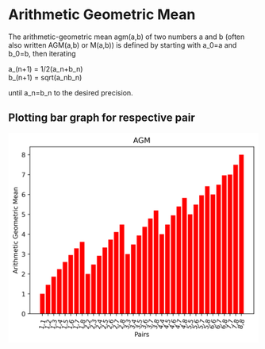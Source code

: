 # Arithmetic Geometric Mean

The arithmetic-geometric mean agm(a,b) of two numbers a and b (often also written AGM(a,b) or M(a,b)) is defined by starting with a_0=a and b_0=b, then iterating

a_(n+1)	=	1/2(a_n+b_n)	
b_(n+1)	=	sqrt(a_nb_n)	

until a_n=b_n to the desired precision.

## Plotting bar graph for respective pair
![graph](AGM.png)
